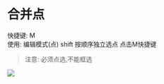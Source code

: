 # 合并点  
快捷键: M  
使用: 编辑模式(点) shift 按顺序独立选点 点击M快捷键  
> 注意: 必须点选,不能框选

![](https://oss.6200052.xyz:44/mddata/ls/2022/11/24/202211241556575.gif)


